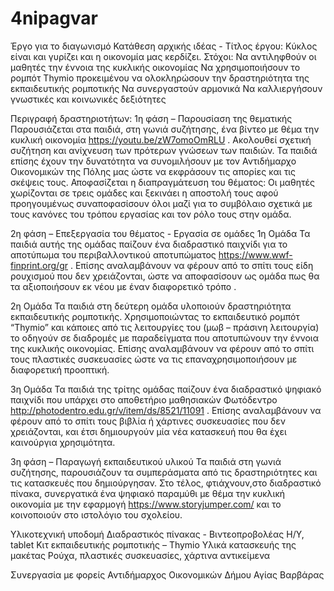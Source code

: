  # 4nipagvar
Έργο για το διαγωνισμό
Κατάθεση  αρχικής ιδέας - Τίτλος έργου:  Κύκλος είναι και γυρίζει και η οικονομία  μας κερδίζει.
Στόχοι:
Να αντιληφθούν οι μαθητές την έννοια της κυκλικής οικονομίας
Να χρησιμοποιήσουν το ρομπότ Thymio προκειμένου να ολοκληρώσουν την δραστηριότητα της εκπαιδευτικής ρομποτικής
Να συνεργαστούν αρμονικά
Να καλλιεργήσουν γνωστικές και κοινωνικές δεξιότητες

Περιγραφή δραστηριοτήτων:
1η φάση – Παρουσίαση της θεματικής
Παρουσιάζεται στα παιδιά, στη γωνιά συζήτησης,  ένα βίντεο με θέμα την κυκλική οικονομία https://youtu.be/zW7omoOmRLU  . Ακολουθεί σχετική συζήτηση και ανίχνευση των πρότερων γνώσεων των παιδιών. Τα παιδιά επίσης έχουν την δυνατότητα να συνομιλήσουν με τον Αντιδήμαρχο  Οικονομικών της Πόλης μας ώστε να εκφράσουν τις απορίες και τις σκέψεις τους. 
Αποφασίζεται η διαπραγμάτευση του θέματος: Οι μαθητές χωρίζονται σε τρεις ομάδες και ξεκινάει η αποστολή τους αφού προηγουμένως συναποφασίσουν όλοι μαζί για το συμβόλαιο σχετικά με τους κανόνες του τρόπου εργασίας και τον ρόλο τους στην ομάδα. 

2η φάση – Επεξεργασία του θέματος - Εργασία σε ομάδες
1η Ομάδα 
Τα παιδιά αυτής της ομάδας παίζουν ένα διαδραστικό παιχνίδι για το αποτύπωμα του περιβαλλοντικού αποτυπώματος https://www.wwf-finprint.org/gr . Επίσης αναλαμβάνουν  να φέρουν από το σπίτι τους είδη ρουχισμού που δεν χρειάζονται, ώστε να αποφασίσουν ως ομάδα πως θα τα  αξιοποιήσουν εκ νέου με έναν διαφορετικό τρόπο .

2η Ομάδα 
Τα παιδιά στη δεύτερη ομάδα υλοποιούν δραστηριότητα εκπαιδευτικής ρομποτικής. Χρησιμοποιώντας το εκπαιδευτικό ρομπότ “Thymio” και κάποιες από τις λειτουργίες του (μωβ – πράσινη λειτουργία) το οδηγούν σε διαδρομές με παραδείγματα που αποτυπώνουν την έννοια της κυκλικής οικονομίας. Επίσης αναλαμβάνουν να φέρουν από το σπίτι τους πλαστικές συσκευασίες ώστε να τις επαναχρησιμοποιήσουν με διαφορετική προοπτική. 

3η Ομάδα
Τα παιδιά της τρίτης ομάδας παίζουν ένα διαδραστικό ψηφιακό παιχνίδι που υπάρχει στο αποθετήριο μαθησιακών Φωτόδεντρο http://photodentro.edu.gr/v/item/ds/8521/11091 . Επίσης αναλαμβάνουν να φέρουν από το σπίτι τους βιβλία ή χάρτινες συσκευασίες που δεν χρειάζονται,  και έτσι δημιουργούν μία νέα κατασκευή που θα έχει καινούργια χρησιμότητα. 

3η φάση – Παραγωγή εκπαιδευτικού υλικού
Τα παιδιά στη γωνιά συζήτησης, παρουσιάζουν τα συμπεράσματα από τις δραστηριότητες και τις κατασκευές που δημιούργησαν. Στο τέλος, φτιάχνουν,στο διαδραστικό πίνακα, συνεργατικά ένα ψηφιακό παραμύθι με θέμα την κυκλική οικονομία με την εφαρμογή https://www.storyjumper.com/ και το κοινοποιούν στο ιστολόγιο του σχολείου.

Υλικοτεχνική υποδομή
Διαδραστικός πίνακας - Βιντεοπροβολέας
Η/Υ, tablet
Κιτ εκπαιδευτικής ρομποτικής – Thymio
Υλικά κατασκευής της μακέτας 
Ρούχα, πλαστικές συσκευασίες, χάρτινα αντικείμενα

Συνεργασία με φορείς
Αντιδήμαρχος Οικονομικών Δήμου Αγίας Βαρβάρας

